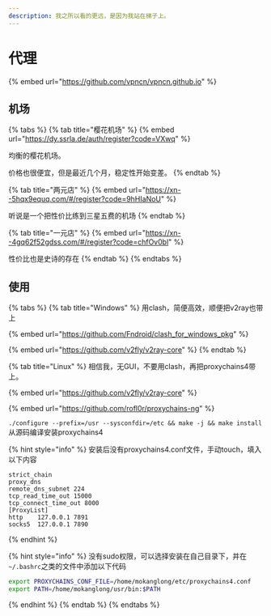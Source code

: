 ```yaml
---
description: 我之所以看的更远，是因为我站在梯子上。
---
```


# 代理

{% embed url="https://github.com/vpncn/vpncn.github.io" %}

## 机场

{% tabs %}
{% tab title="樱花机场" %}
{% embed url="https://dy.ssrla.de/auth/register?code=VXwq" %}

均衡的樱花机场。

价格也很便宜，但是最近几个月，稳定性开始变差。
{% endtab %}

{% tab title="两元店" %}
{% embed url="https://xn--5hqx9equq.com/#/register?code=9hHIaNoU" %}

听说是一个把性价比练到三星五费的机场
{% endtab %}

{% tab title="一元店" %}
{% embed url="https://xn--4gq62f52gdss.com/#/register?code=chfOv0bl" %}

性价比也是史诗的存在
{% endtab %}
{% endtabs %}

## 使用

{% tabs %}
{% tab title="Windows" %}
用clash，简便高效，顺便把v2ray也带上

{% embed url="https://github.com/Fndroid/clash_for_windows_pkg" %}

{% embed url="https://github.com/v2fly/v2ray-core" %}
{% endtab %}

{% tab title="Linux" %}
相信我，无GUI，不要用clash，再把proxychains4带上。

{% embed url="https://github.com/v2fly/v2ray-core" %}

{% embed url="https://github.com/rofl0r/proxychains-ng" %}

`./configure --prefix=/usr --sysconfdir=/etc && make -j && make install` 从源码编译安装proxychains4

{% hint style="info" %}
安装后没有proxychains4.conf文件，手动touch，填入以下内容

```tsconfig
strict_chain
proxy_dns 
remote_dns_subnet 224
tcp_read_time_out 15000
tcp_connect_time_out 8000
[ProxyList]
http    127.0.0.1 7891
socks5  127.0.0.1 7890
```
{% endhint %}

{% hint style="info" %}
没有sudo权限，可以选择安装在自己目录下，并在`~/.bashrc`之类的文件中添加以下代码

```sh
export PROXYCHAINS_CONF_FILE=/home/mokanglong/etc/proxychains4.conf
export PATH=/home/mokanglong/usr/bin:$PATH
```
{% endhint %}
{% endtab %}
{% endtabs %}



